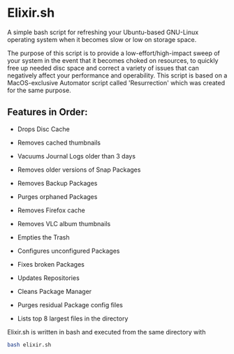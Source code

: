 # Elixir.sh
A simple bash script for refreshing your Ubuntu-based GNU-Linux operating system when it becomes slow or low on storage space.

The purpose of this script is to provide a low-effort/high-impact sweep of your system in the event that it becomes choked on resources, to quickly free up needed disc space and correct a variety of issues that can negatively affect your performance and operability.  This script is based on a MacOS-exclusive Automator script called 'Resurrection' which was created for the same purpose.

## Features in Order:
* Drops Disc Cache
* Removes cached thumbnails
* Vacuums Journal Logs older than 3 days
* Removes older versions of Snap Packages
* Removes Backup Packages
* Purges orphaned Packages
* Removes Firefox cache
* Removes VLC album thumbnails
* Empties the Trash

* Configures unconfigured Packages
* Fixes broken Packages
* Updates Repositories
* Cleans Package Manager
* Purges residual Package config files

* Lists top 8 largest files in the directory

Elixir.sh is written in bash and executed from the same directory with
```bash
bash elixir.sh

```
